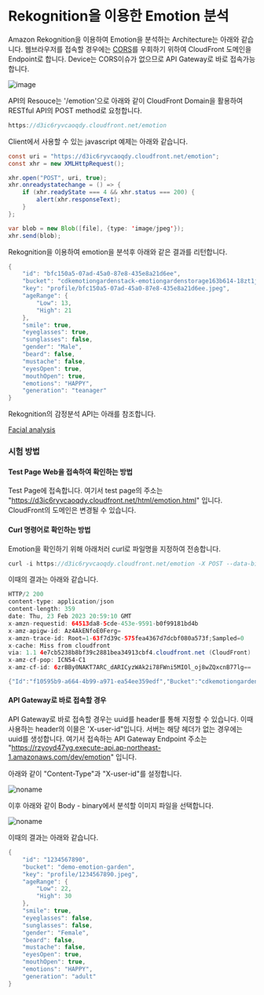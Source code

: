 # Rekognition을 이용한 Emotion 분석

Amazon Rekognition을 이용하여 Emotion을 분석하는 Architecture는 아래와 같습니다. 웹브라우저를 접속할 경우에는 [CORS](https://developer.mozilla.org/en-US/docs/Web/HTTP/CORS)를 우회하기 위하여 CloudFront 도메인을 Endpoint로 합니다. Device는 CORS이슈가 없으므로 API Gateway로 바로 접속가능합니다.

![image](https://user-images.githubusercontent.com/52392004/226761472-f18dd4c3-2e87-4dc3-9710-4881adcace89.png)

API의 Resouce는 '/emotion'으로 아래와 같이 CloudFront Domain을 활용하여 RESTful API의 POST method로 요청합니다.

```java
https://d3ic6ryvcaoqdy.cloudfront.net/emotion
```

Client에서 사용할 수 있는 javascript 예제는 아래와 같습니다.

```java
const uri = "https://d3ic6ryvcaoqdy.cloudfront.net/emotion";
const xhr = new XMLHttpRequest();

xhr.open("POST", uri, true);
xhr.onreadystatechange = () => {
    if (xhr.readyState === 4 && xhr.status === 200) {
        alert(xhr.responseText); 
    }
};

var blob = new Blob([file], {type: 'image/jpeg'});
xhr.send(blob);
```

Rekognition을 이용하여 emotion을 분석후 아래와 같은 결과를 리턴합니다. 

```java
{
    "id": "bfc150a5-07ad-45a0-87e8-435e8a21d6ee",
    "bucket": "cdkemotiongardenstack-emotiongardenstorage163b614-18zt1jiogggyl",
    "key": "profile/bfc150a5-07ad-45a0-87e8-435e8a21d6ee.jpeg",
    "ageRange": {
        "Low": 13,
        "High": 21
    },
    "smile": true,
    "eyeglasses": true,
    "sunglasses": false,
    "gender": "Male",
    "beard": false,
    "mustache": false,
    "eyesOpen": true,
    "mouthOpen": true,
    "emotions": "HAPPY",
    "generation": "teanager"
}
```

Rekognition의 감정분석 API는 아래를 참조합니다. 

[Facial analysis](https://github.com/kyopark2014/emotion-garden/blob/main/facial-analysis.md)

### 시험 방법

#### Test Page Web을 접속하여 확인하는 방법

Test Page에 접속합니다. 여기서 test page의 주소는 "https://d3ic6ryvcaoqdy.cloudfront.net/html/emotion.html" 입니다. CloudFront의 도메인은 변경될 수 있습니다. 

#### Curl 명령어로 확인하는 방법

Emotion을 확인하기 위해 아래처러 curl로 파일명을 지정하여 전송합니다.

```java
curl -i https://d3ic6ryvcaoqdy.cloudfront.net/emotion -X POST --data-binary '@bfeacaab-3aab-48e7-a4bc-f4edbe466826.jpeg' -H 'Content-Type: image/jpeg'
```

이때의 결과는 아래와 같습니다.

```java
HTTP/2 200
content-type: application/json
content-length: 359
date: Thu, 23 Feb 2023 20:59:10 GMT
x-amzn-requestid: 64513da8-5cde-453e-9591-b0f99181bd4b
x-amz-apigw-id: Az4AkENfoE0Ferg=
x-amzn-trace-id: Root=1-63f7d39c-575fea4367d7dcbf080a573f;Sampled=0
x-cache: Miss from cloudfront
via: 1.1 4e7cb5238b8bf39c2881bea34913cbf4.cloudfront.net (CloudFront)
x-amz-cf-pop: ICN54-C1
x-amz-cf-id: 6zrBBy0NAKT7ARC_dARICyzWAk2i78FWni5MIOl_oj8wZQxcnB77lg==

{"Id":"f10595b9-a664-4b99-a971-ea54ee359edf","Bucket":"cdkemotiongardenstack-emotiongardenstorage163b614-18zt1jiogggyl","Key":"profile/f10595b9-a664-4b99-a971-ea54ee359edf.jpeg","ageRange":{"Low":13,"High":21},"smile":true,"eyeglasses":true,"sunglasses":false,"gender":"Male","beard":false,"mustache":false,"eyesOpen":true,"mouthOpen":true,"emotions":"HAPPY"}%
```

#### API Gateway로 바로 접속할 경우

API Gateway로 바로 접속할 경우는 uuid를 header를 통해 지정할 수 있습니다. 이때 사용하는 header의 이믈은 'X-user-id"입니다. 서버는 해당 헤더가 없는 경우에는 uuid를 생성합니다. 여기서 접속하는 API Gateway Endpoint 주소는 "https://rzyoyd47yg.execute-api.ap-northeast-1.amazonaws.com/dev/emotion" 입니다.

아래와 같이 "Content-Type"과 "X-user-id"를 설정합니다.

![noname](https://user-images.githubusercontent.com/52392004/226769553-bc2fd3b4-d665-4368-9786-4c0d1837e8c2.png)

이후 아래와 같이 Body - binary에서 분석할 이미지 파일을 선택합니다.

![noname](https://user-images.githubusercontent.com/52392004/226769785-53075a14-979e-4666-8d80-fcb909abee10.png)

이때의 결과는 아래와 같습니다.

```java
{
    "id": "1234567890",
    "bucket": "demo-emotion-garden",
    "key": "profile/1234567890.jpeg",
    "ageRange": {
        "Low": 22,
        "High": 30
    },
    "smile": true,
    "eyeglasses": false,
    "sunglasses": false,
    "gender": "Female",
    "beard": false,
    "mustache": false,
    "eyesOpen": true,
    "mouthOpen": true,
    "emotions": "HAPPY",
    "generation": "adult"
}
```

